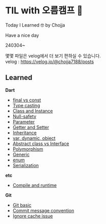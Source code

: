 # TIL with 오름캠프 🤩

Today I Learned 🤓
by Chojja

Have a nice day

240304~

몇몇 파일은 velog에서 더 보기 편하실 수 있습니다.<br>
velog : https://velog.io/@chojja7188/posts


## Learned
**Dart**
- [final vs const](https://github.com/chojja7188/TIL/blob/main/dart/00_final_vs_const.md)
- [Type casting](https://github.com/chojja7188/TIL/blob/main/dart/01_type_casting.md)
- [Class and Instance](https://github.com/chojja7188/TIL/blob/main/dart/02_class_and_instance.md)
- [Null-safety](https://github.com/chojja7188/TIL/blob/main/dart/03_null_safety.md)
- [Parameter](https://github.com/chojja7188/TIL/blob/main/dart/04_parameter.md)
- [Getter and Setter](https://github.com/chojja7188/TIL/blob/main/dart/05_getter_and_setter.md)
- [Inheritance](https://github.com/chojja7188/TIL/blob/main/dart/06_inheritance.md)
- [var, dynamic, object](https://github.com/chojja7188/TIL/blob/main/dart/07_var_dynamic_object.md)
- [Abstract class vs Interface](https://github.com/chojja7188/TIL/blob/main/dart/08_abstract_class_vs_interface.md)
- [Polymorphism](https://github.com/chojja7188/TIL/blob/main/dart/09_polymorphism.md)
- [Generic](https://github.com/chojja7188/TIL/blob/main/dart/10_generic.md)
- [enum](https://github.com/chojja7188/TIL/blob/main/dart/11_enum.md)
- [Serialization](https://github.com/chojja7188/TIL/blob/main/dart/12_serialization.md)

**etc**
- [Compile and runtime](https://github.com/chojja7188/TIL/blob/main/etc/00_compile_and_runtime.md)

**Git**
- [Git basic](https://github.com/chojja7188/TIL/blob/main/git/00_git_basic.md)
- [Commit message convention](https://github.com/chojja7188/TIL/blob/main/git/01_commit_message_convention.md)
- [Ignore cache issue](https://github.com/chojja7188/TIL/blob/main/git/02_ignore_cache_issue.md)
